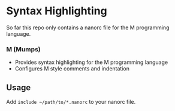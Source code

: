 # Syntax Highlighting
So far this repo only contains a nanorc file for the M programming language.

### M (Mumps)
- Provides syntax highlighting for the M programming language
- Configures M style comments and indentation

## Usage
Add `include ~/path/to/*.nanorc` to your nanorc file.
